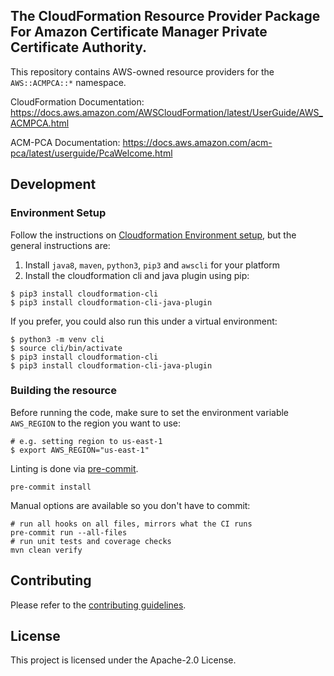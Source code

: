 ## The CloudFormation Resource Provider Package For Amazon Certificate Manager Private Certificate Authority.

This repository contains AWS-owned resource providers for the `AWS::ACMPCA::*` namespace.

CloudFormation Documentation: https://docs.aws.amazon.com/AWSCloudFormation/latest/UserGuide/AWS_ACMPCA.html

ACM-PCA Documentation: https://docs.aws.amazon.com/acm-pca/latest/userguide/PcaWelcome.html

## Development

### Environment Setup

Follow the instructions on [Cloudformation Environment setup](https://docs.aws.amazon.com/cloudformation-cli/latest/userguide/resource-type-setup.html),
but the general instructions are:

1. Install `java8`, `maven`, `python3`, `pip3` and `awscli` for your platform
2. Install the cloudformation cli and java plugin using pip:

```
$ pip3 install cloudformation-cli
$ pip3 install cloudformation-cli-java-plugin
```

If you prefer, you could also run this under a virtual environment:

```
$ python3 -m venv cli
$ source cli/bin/activate
$ pip3 install cloudformation-cli
$ pip3 install cloudformation-cli-java-plugin
```

### Building the resource

Before running the code, make sure to set the environment variable `AWS_REGION`
to the region you want to use:
```
# e.g. setting region to us-east-1
$ export AWS_REGION="us-east-1"
```

Linting is done via [pre-commit](https://pre-commit.com/).

```shell
pre-commit install
```

Manual options are available so you don't have to commit:

```shell
# run all hooks on all files, mirrors what the CI runs
pre-commit run --all-files
# run unit tests and coverage checks
mvn clean verify
```


## Contributing

Please refer to the [contributing guidelines](CONTRIBUTING.md).

## License

This project is licensed under the Apache-2.0 License.
